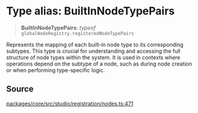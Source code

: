 # Type alias: BuiltInNodeTypePairs

> **BuiltInNodeTypePairs**: *typeof* `globalNodeRegistry.registeredNodeTypePairs`

Represents the mapping of each built-in node type to its corresponding subtypes. This type is crucial for
understanding and accessing the full structure of node types within the system. It is used in contexts where
operations depend on the subtype of a node, such as during node creation or when performing type-specific
logic.

## Source

[packages/core/src/studio/registration/nodes.ts:471](https://github.com/VictorS67/encre/blob/c09849eb59af073bf23be826a912f2ba4f635f93/packages/core/src/studio/registration/nodes.ts#L471)
